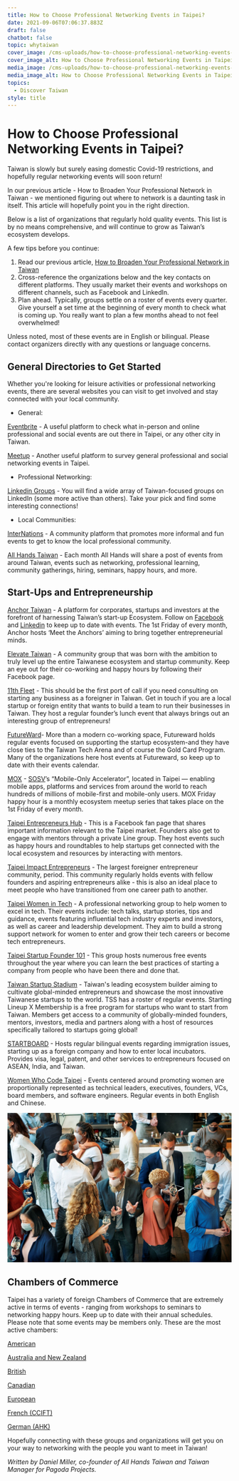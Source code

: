```yaml
---
title: How to Choose Professional Networking Events in Taipei?
date: 2021-09-06T07:06:37.883Z
draft: false
chatbot: false
topic: whytaiwan
cover_image: /cms-uploads/how-to-choose-professional-networking-events-in-taipei-1.jpg
cover_image_alt: How to Choose Professional Networking Events in Taipei
media_image: /cms-uploads/how-to-choose-professional-networking-events-in-taipei-1.jpg
media_image_alt: How to Choose Professional Networking Events in Taipei
topics:
  - Discover Taiwan
style: title
---
```

# How to Choose Professional Networking Events in Taipei?

Taiwan is slowly but surely easing domestic Covid-19 restrictions, and hopefully regular networking events will soon return!

In our previous article - How to Broaden Your Professional Network in Taiwan - we mentioned figuring out where to network is a daunting task in itself. This article will hopefully point you in the right direction.

Below is a list of organizations that regularly hold quality events. This list is by no means comprehensive, and will continue to grow as Taiwan’s ecosystem develops. 

A few tips before you continue:

1. Read our previous article, [How to Broaden Your Professional Network in Taiwan](https://goldcard.nat.gov.tw/en/why-taiwan/how-to-broaden-your-professional-network-in-taiwan/ " to How to Broaden Your Professional Network in Taiwan")
2. Cross-reference the organizations below and the key contacts on different platforms. They usually market their events and workshops on different channels, such as Facebook and LinkedIn.
3. Plan ahead. Typically, groups settle on a roster of events every quarter. Give yourself a set time at the beginning of every month to check what is coming up. You really want to plan a few months ahead to not feel overwhelmed! 

Unless noted, most of these events are in English or bilingual. Please contact organizers directly with any questions or language concerns.

## General Directories to Get Started

Whether you're looking for leisure activities or professional networking events, there are several websites you can visit to get involved and stay connected with your local community.

* General:

[Eventbrite](https://www.eventbrite.com/d/taiwan--taipei/business--events/ " to Eventbrite page") - A useful platform to check what in-person and online professional and social events are out there in Taipei, or any other city in Taiwan.

[Meetup](https://www.meetup.com/topics/professional-networking/tw/ " to Meetup page") - Another useful platform to survey general professional and social networking events in Taipei. 

* Professional Networking:

[Linkedin Groups](https://www.linkedin.com/search/results/groups/?keywords=taiwan&origin=SWITCH_SEARCH_VERTICAL&sid=v_s " to Linkedin Groups page") - You will find a wide array of Taiwan-focused groups on LinkedIn (some more active than others). Take your pick and find some interesting connections!

* Local Communities:

[InterNations](https://www.internations.org/taipei-expats#events " to InterNations page") - A community platform that promotes more informal and fun events to get to know the local professional community.

[All Hands Taiwan](https://allhandstaiwan.com/ " to All Hands Taiwan page") - Each month All Hands will share a post of events from around Taiwan, events such as networking, professional learning, community gatherings, hiring, seminars, happy hours, and more.

## Start-Ups and Entrepreneurship

[Anchor Taiwan](https://www.anchortaiwan.com/ " to Anchor Taiwan page") - A platform for corporates, startups and investors at the forefront of harnessing Taiwan’s start-up Ecosystem. Follow on [Facebook](https://www.facebook.com/anchortaiwan.group " to Anchor Taiwan Facebook Page") and [Linkedin](https://www.linkedin.com/company/anchortaiwan/ " to Anchor Taiwan Linkedin Page") to keep up to date with events. The 1st Friday of every month, Anchor hosts ‘Meet the Anchors’ aiming to bring together entrepreneurial minds.

[Elevate Taiwan](https://www.facebook.com/ElevateTaiwan " to Elevate Taiwan page") - A community group that was born with the ambition to truly level up the entire Taiwanese ecosystem and startup community. Keep an eye out for their co-working and happy hours by following their Facebook page.

[11th Fleet](https://www.11fleet.com/ " to 11th Fleet page") - This should be the first port of call if you need consulting on starting any business as a foreigner in Taiwan. Get in touch if you are a local startup or foreign entity that wants to build a team to run their businesses in Taiwan. They host a regular founder’s lunch event that always brings out an interesting group of entrepreneurs!

[FutureWard](https://futureward.com/en/events/ " to FutureWard page")- More than a modern co-working space, Futureward holds regular events focused on supporting the startup ecosystem-and they have close ties to the Taiwan Tech Arena and of course the Gold Card Program. Many of the organizations here host events at Futureward, so keep up to date with their events calendar.

[MOX](https://mobileonlyx.com/ " to MOX page") - [SOSV](https://sosv.com/)’s “Mobile-Only Accelerator”, located in Taipei — enabling mobile apps, platforms and services from around the world to reach hundreds of millions of mobile-first and mobile-only users. MOX Friday happy hour is a monthly ecosystem meetup series that takes place on the 1st Friday of every month. 

[Taipei Entrepreneurs Hub](https://www.facebook.com/TaipeiEntrepreneurs " to Taipei Entrepreneurs Hub page") - This is a Facebook fan page that shares important information relevant to the Taipei market. Founders also get to engage with mentors through a private Line group. They host events such as happy hours and roundtables to help startups get connected with the local ecosystem and resources by interacting with mentors.

[Taipei Impact Entrepreneurs](https://www.facebook.com/groups/impact.entrepreneurs.meetup/ " to Taipei Impact Entrepreneurs page") - The largest foreigner entrepreneur community, period. This community regularly holds events with fellow founders and aspiring entrepreneurs alike - this is also an ideal place to meet people who have transitioned from one career path to another.

[Taipei Women in Tech](https://www.facebook.com/groups/420817431404071/?hc_ref=ARTh4aAlq-iy5uKxLDGD0OkbRj7Yf0JJJEiTXD0tpgrBRjuwX8cd10gbibwfDdzH_Do " to Taipei Women in Tech page") - A professional networking group to help women to excel in tech. Their events include: tech talks, startup stories, tips and guidance, events featuring influential tech industry experts and investors, as well as career and leadership development. They aim to build a strong support network for women to enter and grow their tech careers or become tech entrepreneurs.

[Taipei Startup Founder 101](https://www.meetup.com/Taipei-Startup-Founder-101/ " to Taipei Startup Founder 101 page") - This group hosts numerous free events throughout the year where you can learn the best practices of starting a company from people who have been there and done that.

[Taiwan Startup Stadium](https://www.startupstadium.tw/ " to Taiwan Startup Stadium page") - Taiwan's leading ecosystem builder aiming to cultivate global-minded entrepreneurs and showcase the most innovative Taiwanese startups to the world. TSS has a roster of regular events. Starting Lineup X Membership is a free program for startups who want to start from Taiwan. Members get access to a community of globally-minded founders, mentors, investors, media and partners along with a host of resources specifically tailored to startups going global!

[STARTBOARD](https://startboard.co/team/ " to STARTBOARD page") - Hosts regular bilingual events regarding immigration issues, starting up as a foreign company and how to enter local incubators.  Provides visa, legal, patent, and other services to entrepreneurs focused on ASEAN, India, and Taiwan.

[Women Who Code Taipei](https://www.womenwhocode.com/taipei " to Women Who Code Taipei page") - Events centered around promoting women are proportionally represented as technical leaders, executives, founders, VCs, board members, and software engineers. Regular events in both English and Chinese.

![How to Choose Professional Networking Events in Taipei-2](/cms-uploads/how-to-choose-professional-networking-events-in-taipei-2.jpg)

## Chambers of Commerce

Taipei has a variety of foreign Chambers of Commerce that are extremely active in terms of events - ranging from workshops to seminars to networking happy hours. Keep up to date with their annual schedules. Please note that some events may be members only. These are the most active chambers:

[American](https://amcham.com.tw/events/ " to American page")

[Australia and New Zealand](https://www.anzcham.org.tw/upcoming-events " to Australia and New Zealand page")

[British](https://www.bcctaipei.com/events " to British page")

[Canadian](https://canchamtw.com/events/ " to Canadian page")

[European](https://www.ecct.com.tw/events/list?event-upcoming " to European page")

[French (CCIFT)](https://www.ccift.org.tw/event.html " to French (CCIFT) page")

[German (AHK)](https://taiwan.ahk.de/events " to German (AHK) page")

Hopefully connecting with these groups and organizations will get you on your way to networking with the people you want to meet in Taiwan!

*Written by Daniel Miller, co-founder of All Hands Taiwan and Taiwan Manager for Pagoda Projects.*